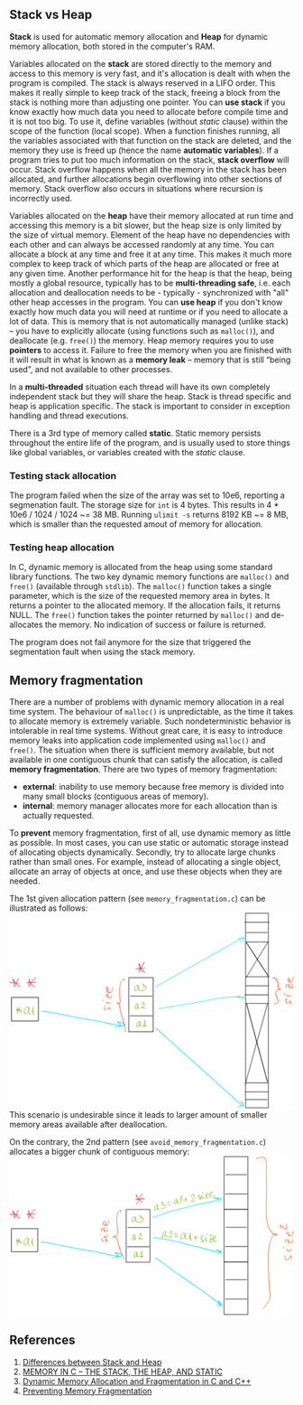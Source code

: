 [//]: # (To preview markdown file in Emacs type C-c C-c p)

## Stack vs Heap

**Stack** is used for automatic memory allocation and **Heap** for dynamic memory allocation,
both stored in the computer's RAM.

Variables allocated on the **stack** are stored directly to the memory and access to
this memory is very fast, and it's allocation is dealt with when the program is
compiled.
The stack is always reserved in a LIFO order.
This makes it really simple to keep track of the stack, freeing a block from the
stack is nothing more than adjusting one pointer.
You can **use stack** if you know exactly how much data you need to allocate before
compile time and it is not too big.
To use it, define variables (without _static_ clause) within the scope of the
function (local scope).
When a function finishes running, all the variables associated with that function
on the stack are deleted, and the memory they use is freed up (hence the name
**automatic variables**).
If a program tries to put too much information on the stack, **stack overflow**
will occur.
Stack overflow happens when all the memory in the stack has been allocated, and
further allocations begin overflowing into other sections of memory.
Stack overflow also occurs in situations where recursion is incorrectly used.

Variables allocated on the **heap** have their memory allocated at run time and
accessing this memory is a bit slower, but the heap size is only limited by the
size of virtual memory.
Element of the heap have no dependencies with each other and can always be accessed
randomly at any time.
You can allocate a block at any time and free it at any time.
This makes it much more complex to keep track of which parts of the heap are
allocated or free at any given time.
Another performance hit for the heap is that the heap, being mostly a global
resource, typically has to be **multi-threading safe**, i.e. each allocation
and deallocation needs to be - typically - synchronized with "all" other heap
accesses in the program. 
You can **use heap** if you don't know exactly how much data you will need at runtime
or if you need to allocate a lot of data.
This is memory that is not automatically managed (unlike stack) – you have to
explicitly allocate (using functions such as `malloc()`), and deallocate
(e.g. `free()`) the memory.
Heap memory requires you to use **pointers** to access it.
Failure to free the memory when you are finished with it will result in what is
known as a **memory leak** – memory that is still “being used”, and not available
to other processes. 

In a **multi-threaded** situation each thread will have its own completely independent
stack but they will share the heap.
Stack is thread specific and heap is application specific.
The stack is important to consider in exception handling and thread executions.

There is a 3rd type of memory called **static**. 
Static memory persists throughout the entire life of the program, and is usually
used to store things like global variables, or variables created with the _static_ clause.

### Testing stack allocation
The program failed when the size of the array was set to 10e6, reporting a segmenation
fault.
The storage size for `int` is 4 bytes.
This results in 4 * 10e6 / 1024 / 1024 ~= 38 MB.
Running `ulimit -s` returns 8192 KB ~= 8 MB, which is smaller than the requested
amout of memory for allocation.

### Testing heap allocation
In C, dynamic memory is allocated from the heap using some standard library functions.
The two key dynamic memory functions are `malloc()` and `free()` (available through
`stdlib`).
The `malloc()` function takes a single parameter, which is the size of the requested
memory area in bytes.
It returns a pointer to the allocated memory.
If the allocation fails, it returns NULL.
The `free()` function takes the pointer returned by `malloc()` and de-allocates the memory.
No indication of success or failure is returned.

The program does not fail anymore for the size that triggered the segmentation fault when
using the stack memory.


## Memory fragmentation
There are a number of problems with dynamic memory allocation in a real time system. 
The behaviour of `malloc()` is unpredictable, as the time it takes to allocate memory
is extremely variable.
Such nondeterministic behavior is intolerable in real time systems.
Without great care, it is easy to introduce memory leaks into application code implemented
using `malloc()` and `free()`.
The situation when there is sufficient memory available, but not available
in one contiguous chunk that can satisfy the allocation, is called **memory fragmentation**.
There are two types of memory fragmentation:

- **external**: inability to use memory because free memory is divided into many small
blocks (contiguous areas of memory).
- **internal**: memory manager allocates more for each allocation than is actually requested.

To **prevent** memory fragmentation, first of all, use dynamic memory as little as possible.
In most cases, you can use static or automatic storage instead of allocating objects dynamically.
Secondly, try to allocate large chunks rather than small ones.
For example, instead of allocating a single object, allocate an array of objects at once,
and use these objects when they are needed.

The 1st given allocation pattern (see `memory_fragmentation.c`) can be illustrated as follows:
![memory fragmentation](./img/memory_fragmentation.png)
This scenario is undesirable since it leads to larger amount of smaller memory areas available
after deallocation.

On the contrary, the 2nd pattern (see `avoid_memory_fragmentation.c`) allocates a bigger chunk
of contiguous memory:
![avoid memory fragmentation](./img/avoid_memory_fragmentation.png)


## References
1. [Differences between Stack and Heap](http://net-informations.com/faq/net/stack-heap.htm)
1. [MEMORY IN C – THE STACK, THE HEAP, AND STATIC](https://craftofcoding.wordpress.com/2015/12/07/memory-in-c-the-stack-the-heap-and-static/)
1. [Dynamic Memory Allocation and Fragmentation in C and C++](https://www.design-reuse.com/articles/25090/dynamic-memory-allocation-fragmentation-c.html)
1. [Preventing Memory Fragmentation](http://www.devx.com/tips/Tip/14060)

